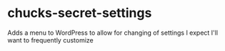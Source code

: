 # chucks-secret-settings
Adds a menu to WordPress to allow for changing of settings I expect I'll want to frequently customize
